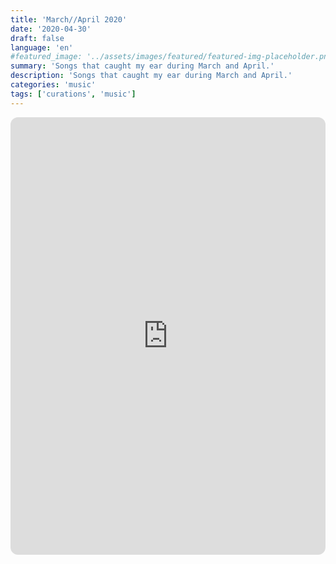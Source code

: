 ```yaml
---
title: 'March//April 2020'
date: '2020-04-30'
draft: false
language: 'en'
#featured_image: '../assets/images/featured/featured-img-placeholder.png'
summary: 'Songs that caught my ear during March and April.'
description: 'Songs that caught my ear during March and April.'
categories: 'music'
tags: ['curations', 'music']
---
```

<!-- @format -->
<iframe
    style="border-radius:12px"
    src="https://open.spotify.com/embed/playlist/1tkvie4t0KWR9YKARaOtQl?utm_source=generator"
    width="100%"
    height="700"
    frameBorder="0"
    allowfullscreen=""
    allow="
        autoplay;
        clipboard-write;
        encrypted-media;
        fullscreen;
        picture-in-picture
    "
    loading="lazy"
></iframe>
